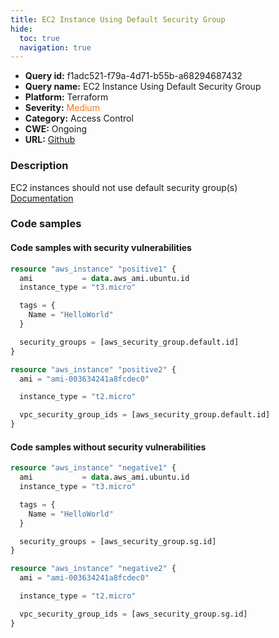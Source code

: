 ```yaml
---
title: EC2 Instance Using Default Security Group
hide:
  toc: true
  navigation: true
---
```


<style>
  .highlight .hll {
    background-color: #ff171742;
  }
  .md-content {
    max-width: 1100px;
    margin: 0 auto;
  }
</style>

-   **Query id:** f1adc521-f79a-4d71-b55b-a68294687432
-   **Query name:** EC2 Instance Using Default Security Group
-   **Platform:** Terraform
-   **Severity:** <span style="color:#ff7213">Medium</span>
-   **Category:** Access Control
-   **CWE:** Ongoing
-   **URL:** [Github](https://github.com/Checkmarx/kics/tree/master/assets/queries/terraform/aws/ec2_instance_using_default_security_group)

### Description
EC2 instances should not use default security group(s)<br>
[Documentation](https://registry.terraform.io/providers/hashicorp/aws/latest/docs/resources/instance#security_groups)

### Code samples
#### Code samples with security vulnerabilities
```tf title="Positive test num. 1 - tf file" hl_lines="9"
resource "aws_instance" "positive1" {
  ami           = data.aws_ami.ubuntu.id
  instance_type = "t3.micro"

  tags = {
    Name = "HelloWorld"
  }

  security_groups = [aws_security_group.default.id]
}

```
```tf title="Positive test num. 2 - tf file" hl_lines="6"
resource "aws_instance" "positive2" {
  ami = "ami-003634241a8fcdec0"

  instance_type = "t2.micro"

  vpc_security_group_ids = [aws_security_group.default.id]
}

```


#### Code samples without security vulnerabilities
```tf title="Negative test num. 1 - tf file"
resource "aws_instance" "negative1" {
  ami           = data.aws_ami.ubuntu.id
  instance_type = "t3.micro"

  tags = {
    Name = "HelloWorld"
  }

  security_groups = [aws_security_group.sg.id]
}

```
```tf title="Negative test num. 2 - tf file"
resource "aws_instance" "negative2" {
  ami = "ami-003634241a8fcdec0"

  instance_type = "t2.micro"

  vpc_security_group_ids = [aws_security_group.sg.id]
}

```
